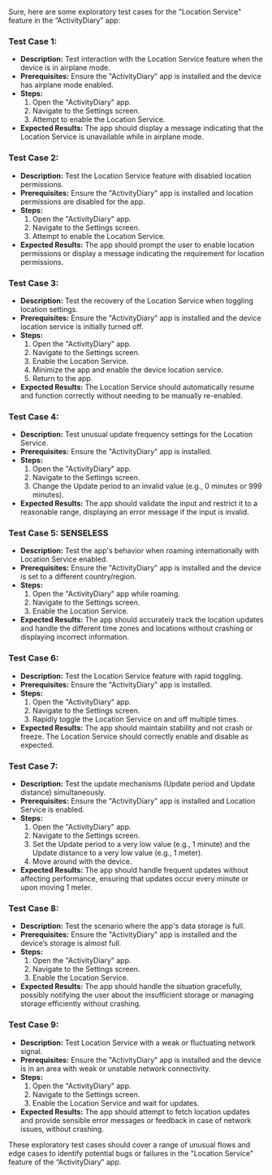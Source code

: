 Sure, here are some exploratory test cases for the "Location Service" feature in the “ActivityDiary” app:

### Test Case 1:
- **Description:** Test interaction with the Location Service feature when the device is in airplane mode.
- **Prerequisites:** Ensure the "ActivityDiary" app is installed and the device has airplane mode enabled.
- **Steps:**
  1. Open the "ActivityDiary" app.
  2. Navigate to the Settings screen.
  3. Attempt to enable the Location Service.
- **Expected Results:** The app should display a message indicating that the Location Service is unavailable while in airplane mode.

### Test Case 2:
- **Description:** Test the Location Service feature with disabled location permissions.
- **Prerequisites:** Ensure the "ActivityDiary" app is installed and location permissions are disabled for the app.
- **Steps:**
  1. Open the "ActivityDiary" app.
  2. Navigate to the Settings screen.
  3. Attempt to enable the Location Service.
- **Expected Results:** The app should prompt the user to enable location permissions or display a message indicating the requirement for location permissions.

### Test Case 3:
- **Description:** Test the recovery of the Location Service when toggling location settings.
- **Prerequisites:** Ensure the "ActivityDiary" app is installed and the device location service is initially turned off.
- **Steps:**
  1. Open the "ActivityDiary" app.
  2. Navigate to the Settings screen.
  3. Enable the Location Service.
  4. Minimize the app and enable the device location service.
  5. Return to the app.
- **Expected Results:** The Location Service should automatically resume and function correctly without needing to be manually re-enabled.

### Test Case 4:
- **Description:** Test unusual update frequency settings for the Location Service.
- **Prerequisites:** Ensure the "ActivityDiary" app is installed.
- **Steps:**
  1. Open the "ActivityDiary" app.
  2. Navigate to the Settings screen.
  3. Change the Update period to an invalid value (e.g., 0 minutes or 999 minutes).
- **Expected Results:** The app should validate the input and restrict it to a reasonable range, displaying an error message if the input is invalid.

### Test Case 5: SENSELESS
- **Description:**  Test the app's behavior when roaming internationally with Location Service enabled.
- **Prerequisites:** Ensure the "ActivityDiary" app is installed and the device is set to a different country/region.
- **Steps:**
  1. Open the "ActivityDiary" app while roaming.
  2. Navigate to the Settings screen.
  3. Enable the Location Service.
- **Expected Results:** The app should accurately track the location updates and handle the different time zones and locations without crashing or displaying incorrect information.

### Test Case 6:
- **Description:** Test the Location Service feature with rapid toggling.
- **Prerequisites:** Ensure the "ActivityDiary" app is installed.
- **Steps:**
  1. Open the "ActivityDiary" app.
  2. Navigate to the Settings screen.
  3. Rapidly toggle the Location Service on and off multiple times.
- **Expected Results:** The app should maintain stability and not crash or freeze. The Location Service should correctly enable and disable as expected.

### Test Case 7:
- **Description:** Test the update mechanisms (Update period and Update distance) simultaneously.
- **Prerequisites:** Ensure the "ActivityDiary" app is installed and Location Service is enabled.
- **Steps:**
  1. Open the "ActivityDiary" app.
  2. Navigate to the Settings screen.
  3. Set the Update period to a very low value (e.g., 1 minute) and the Update distance to a very low value (e.g., 1 meter).
  4. Move around with the device.
- **Expected Results:** The app should handle frequent updates without affecting performance, ensuring that updates occur every minute or upon moving 1 meter.

### Test Case 8:
- **Description:** Test the scenario where the app's data storage is full.
- **Prerequisites:** Ensure the "ActivityDiary" app is installed and the device’s storage is almost full.
- **Steps:**
  1. Open the "ActivityDiary" app.
  2. Navigate to the Settings screen.
  3. Enable the Location Service.
- **Expected Results:** The app should handle the situation gracefully, possibly notifying the user about the insufficient storage or managing storage efficiently without crashing.

### Test Case 9:
- **Description:** Test Location Service with a weak or fluctuating network signal.
- **Prerequisites:** Ensure the "ActivityDiary" app is installed and the device is in an area with weak or unstable network connectivity.
- **Steps:**
  1. Open the "ActivityDiary" app.
  2. Navigate to the Settings screen.
  3. Enable the Location Service and wait for updates.
- **Expected Results:** The app should attempt to fetch location updates and provide sensible error messages or feedback in case of network issues, without crashing.

These exploratory test cases should cover a range of unusual flows and edge cases to identify potential bugs or failures in the "Location Service" feature of the “ActivityDiary” app.